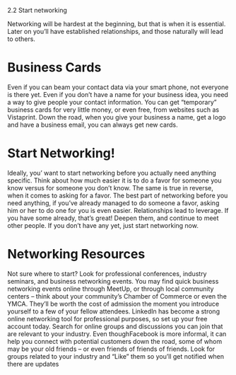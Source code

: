 2.2 Start networking

Networking will be hardest at the beginning, but that is when it is essential. Later on you’ll have established relationships, and those naturally will lead to others.

# Business Cards

Even if you can beam your contact data via your smart phone, not everyone is there yet. Even if you don’t have a name for your business idea, you need a way to give people your contact information. You can get “temporary” business cards for very little money, or even free, from websites such as Vistaprint. Down the road, when you give your business a name, get a logo and have a business email, you can always get new cards. 

# Start Networking!

Ideally, you’ want to start networking before you actually need anything specific. Think about how much easier it is to do a favor for someone you know versus for someone you don’t know. The same is true in reverse, when it comes to asking for a favor. The best part of networking before you need anything, if you’ve already managed to do someone a favor, asking him or her to do one for you is even easier.
Relationships lead to leverage. If you have some already, that’s great! Deepen them, and continue to meet other people. If you don’t have any yet, just start networking now.

# Networking Resources

Not sure where to start? Look for professional conferences, industry seminars, and business networking events. You may find quick business networking events online through MeetUp, or through local community centers – think about your community’s Chamber of Commerce or even the YMCA. They’ll be worth the cost of admission the moment you introduce yourself to a few of your fellow attendees. 
LinkedIn has become a strong online networking tool for professional purposes, so set up your free account today. Search for online groups and discussions you can join that are relevant to your industry. Even thoughFacebook is more informal, it can help you connect with potential customers down the road, some of whom may be your old friends – or even friends of friends of friends. Look for groups related to your industry and “Like” them so you’ll get notified when there are updates


